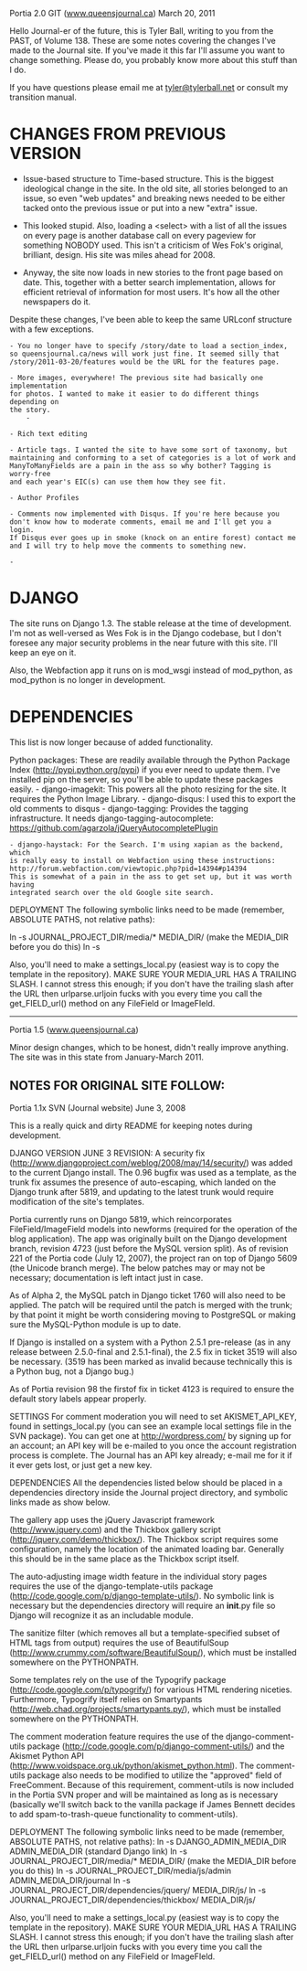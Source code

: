 Portia 2.0 GIT (www.queensjournal.ca)
March 20, 2011

Hello Journal-er of the future, this is Tyler Ball, writing to you from 
the PAST, of Volume 138. These are some notes covering the changes I've
made to the Journal site. If you've made it this far I'll assume you
want to change something. Please do, you probably know more about this
stuff than I do.

If you have questions please email me at tyler@tylerball.net or consult
my transition manual.

CHANGES FROM PREVIOUS VERSION
=============================

* Issue-based structure to Time-based structure. This is the biggest ideological change in the site. In the old site, all stories belonged to an issue, so even "web updates" and breaking news needed to be either tacked onto the previous issue or put into a new "extra" issue.
	
* This looked stupid. Also, loading a &lt;select&gt; with a list of all the issues on every page is another database call on every pageview for something NOBODY used. This isn't a criticism of Wes Fok's original, brilliant, design. His site was miles ahead for 2008.
	
* Anyway, the site now loads in new stories to the front page based on date. This, together with a better search implementation, allows for efficient retrieval of information for most users. It's how all the other newspapers do it.
	
Despite these changes, I've been able to keep the same URLconf structure with a few exceptions.

	- You no longer have to specify /story/date to load a section_index, so queensjournal.ca/news will work just fine. It seemed silly that /story/2011-03-20/features would be the URL for the features page.
		
	- More images, everywhere! The previous site had basically one implementation
	for photos. I wanted to make it easier to do different things depending on
	the story.
		- 
	
	- Rich text editing
	
	- Article tags. I wanted the site to have some sort of taxonomy, but 
	maintaining and conforming to a set of categories is a lot of work and 
	ManyToManyFields are a pain in the ass so why bother? Tagging is worry-free
	and each year's EIC(s) can use them how they see fit.
	
	- Author Profiles
	
	- Comments now implemented with Disqus. If you're here because you
	don't know how to moderate comments, email me and I'll get you a login.
	If Disqus ever goes up in smoke (knock on an entire forest) contact me
	and I will try to help move the comments to something new.
	
	- 
	
DJANGO
======

The site runs on Django 1.3. The stable release at the time
of development. I'm not as well-versed as Wes Fok is in the Django
codebase, but I don't foresee any major security problems in the near
future with this site. I'll keep an eye on it.

Also, the Webfaction app it runs on is mod_wsgi instead of mod_python, as 
mod_python is no longer in development.

DEPENDENCIES
============

This list is now longer because of added functionality.

Python packages:
These are readily available through the Python Package Index
(http://pypi.python.org/pypi) if you ever need to update them. I've
installed pip on the server, so you'll be able to update these packages
easily.
	- django-imagekit: This powers all the photo resizing for the site.
	It requires the Python Image Library.
	- django-disqus: I used this to export the old comments to disqus
	- django-tagging: Provides the tagging infrastructure. 
	It needs django-tagging-autocomplete: https://github.com/agarzola/jQueryAutocompletePlugin
	
	- django-haystack: For the Search. I'm using xapian as the backend, which
	is really easy to install on Webfaction using these instructions:
	http://forum.webfaction.com/viewtopic.php?pid=14394#p14394
	This is somewhat of a pain in the ass to get set up, but it was worth having
	integrated search over the old Google site search.
	
	
	
	
	
DEPLOYMENT
The following symbolic links need to be made (remember, ABSOLUTE PATHS, 
not relative paths):

ln -s JOURNAL_PROJECT_DIR/media/* MEDIA_DIR/ (make the MEDIA_DIR before you do this)
ln -s 

Also, you'll need to make a settings_local.py (easiest way is to copy the template in the repository). MAKE SURE YOUR MEDIA_URL HAS A TRAILING SLASH. I cannot stress this enough; if you don't have the trailing slash after the URL then urlparse.urljoin fucks with you every time you call the get_FIELD_url() method on any FileField or ImageFIeld.
	
	
	

-----------------------------------------------------------------------
Portia 1.5 (www.queensjournal.ca)

Minor design changes, which to be honest, didn't really improve anything.
The site was in this state from January-March 2011.

NOTES FOR ORIGINAL SITE FOLLOW:
-----------------------------------------------------------------------
Portia 1.1x SVN (Journal website)
June 3, 2008

This is a really quick and dirty README for keeping notes during development.
	
DJANGO VERSION
JUNE 3 REVISION: A security fix 
(http://www.djangoproject.com/weblog/2008/may/14/security/) was added to 
the current Django install. The 0.96 bugfix was used as a template, as 
the trunk fix assumes the presence of auto-escaping, which landed on the 
Django trunk after 5819, and updating to the latest trunk would require 
modification of the site's templates.

Portia currently runs on Django 5819, which reincorporates 
FileField/ImageField models into newforms (required for the operation 
of the blog application). The app was originally built on the Django 
development branch, revision 4723 (just before the MySQL version split). 
As of revision 221 of the Portia code (July 12, 2007), the project ran 
on top of Django 5609 (the Unicode branch merge). The below patches may 
or may not be necessary; documentation is left intact just in case.

As of Alpha 2, the MySQL patch in Django ticket 1760 will also need to 
be applied. The patch will be required until the patch is merged with 
the trunk; by that point it might be worth considering moving to 
PostgreSQL or making sure the MySQL-Python module is up to date.

If Django is installed on a system with a Python 2.5.1 pre-release (as 
in any release between 2.5.0-final and 2.5.1-final), the 
2.5 fix in ticket 3519 will also be necessary. (3519 has been marked as 
invalid because technically this is a Python bug, not a Django bug.)

As of Portia revision 98 the firstof fix in ticket 4123 is required to 
ensure the default story labels appear properly.

SETTINGS
For comment moderation you will need to set AKISMET_API_KEY, found in 
settings_local.py (you can see an example local settings file in the SVN 
package). You can get one at http://wordpress.com/ by signing up for an 
account; an API key will be e-mailed to you once the account 
registration process is complete. The Journal has an API key already; 
e-mail me for it if it ever gets lost, or just get a new key.

DEPENDENCIES
All the dependencies listed below should be placed in a dependencies
directory inside the Journal project directory, and symbolic links
made as show below.

The gallery app uses the jQuery Javascript framework 
(http://www.jquery.com) and the Thickbox gallery script 
(http://jquery.com/demo/thickbox/). The Thickbox script requires
some configuration, namely the location of the animated loading bar.
Generally this should be in the same place as the Thickbox script
itself.

The auto-adjusting image width feature in the individual story pages
requires the use of the django-template-utils package 
(http://code.google.com/p/django-template-utils/). No symbolic link is 
necessary but the dependencies directory will require an __init__.py 
file so Django will recognize it as an includable module.

The sanitize filter (which removes all but a template-specified subset 
of HTML tags from output) requires the use of BeautifulSoup 
(http://www.crummy.com/software/BeautifulSoup/), which must 
be installed somewhere on the PYTHONPATH.

Some templates rely on the use of the Typogrify package 
(http://code.google.com/p/typogrify/) for various HTML rendering 
niceties. Furthermore, Typogrify itself relies on Smartypants 
(http://web.chad.org/projects/smartypants.py/), which must be installed 
somewhere on the PYTHONPATH.

The comment moderation feature requires the use of the 
django-comment-utils package 
(http://code.google.com/p/django-comment-utils/) and the Akismet Python 
API (http://www.voidspace.org.uk/python/akismet_python.html). 
The comment-utils package also needs to be modified to utilize the
"approved" field of FreeComment. Because of this requirement, 
comment-utils is now included in the Portia SVN proper and will be 
maintained as long as is necessary (basically we'll switch back to the 
vanilla package if James Bennett decides to add spam-to-trash-queue 
functionality to comment-utils).

DEPLOYMENT
The following symbolic links need to be made (remember, ABSOLUTE PATHS, 
not relative paths):
ln -s DJANGO_ADMIN_MEDIA_DIR ADMIN_MEDIA_DIR (standard Django link)
ln -s JOURNAL_PROJECT_DIR/media/* MEDIA_DIR/ (make the MEDIA_DIR before you do this)
ln -s JOURNAL_PROJECT_DIR/media/js/admin ADMIN_MEDIA_DIR/journal
ln -s JOURNAL_PROJECT_DIR/dependencies/jquery/ MEDIA_DIR/js/
ln -s JOURNAL_PROJECT_DIR/dependencies/thickbox/ MEDIA_DIR/js/

Also, you'll need to make a settings_local.py (easiest way is to copy the template in the repository). MAKE SURE YOUR MEDIA_URL HAS A TRAILING SLASH. I cannot stress this enough; if you don't have the trailing slash after the URL then urlparse.urljoin fucks with you every time you call the get_FIELD_url() method on any FileField or ImageFIeld.
